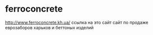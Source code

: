 # ferroconcrete
http://www.ferroconcrete.kh.ua/ ссылка на это сайт 
сайт по продаже еврозаборов харьков и беттоных изделий
